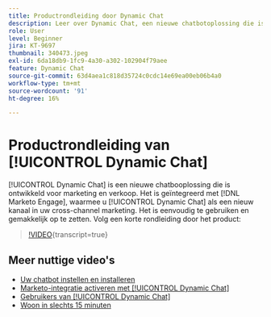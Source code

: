 ```yaml
---
title: Productrondleiding door Dynamic Chat
description: Leer over Dynamic Chat, een nieuwe chatbotoplossing die is ontwikkeld voor marketing en verkoop van Adobe.
role: User
level: Beginner
jira: KT-9697
thumbnail: 340473.jpeg
exl-id: 6da18db9-1fc9-4a30-a302-102904f79aee
feature: Dynamic Chat
source-git-commit: 63d4aea1c818d35724c0cdc14e69ea00eb06b4a0
workflow-type: tm+mt
source-wordcount: '91'
ht-degree: 16%

---
```


# Productrondleiding van [!UICONTROL Dynamic Chat]

[!UICONTROL Dynamic Chat]  is een nieuwe chatbooplossing die is ontwikkeld voor marketing en verkoop. Het is geïntegreerd met [!DNL Marketo Engage], waarmee u [!UICONTROL Dynamic Chat]  als een nieuw kanaal in uw cross-channel marketing. Het is eenvoudig te gebruiken en gemakkelijk op te zetten. Volg een korte rondleiding door het product:

>[!VIDEO](https://video.tv.adobe.com/v/340473/?quality=12&learn=on){transcript=true}

## Meer nuttige video&#39;s

* [Uw chatbot instellen en installeren](setup.md)
* [Marketo-integratie activeren met [!UICONTROL Dynamic Chat]](marketo-integration.md)
* [Gebruikers van [!UICONTROL Dynamic Chat]](user-management.md)
* [Woon in slechts 15 minuten](go-live-in-15-minutes.md)
